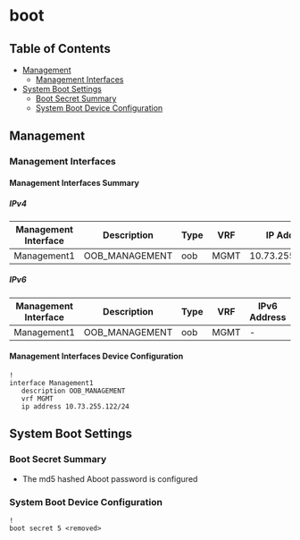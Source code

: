 # boot

## Table of Contents

- [Management](#management)
  - [Management Interfaces](#management-interfaces)
- [System Boot Settings](#system-boot-settings)
  - [Boot Secret Summary](#boot-secret-summary)
  - [System Boot Device Configuration](#system-boot-device-configuration)

## Management

### Management Interfaces

#### Management Interfaces Summary

##### IPv4

| Management Interface | Description | Type | VRF | IP Address | Gateway |
| -------------------- | ----------- | ---- | --- | ---------- | ------- |
| Management1 | OOB_MANAGEMENT | oob | MGMT | 10.73.255.122/24 | 10.73.255.2 |

##### IPv6

| Management Interface | Description | Type | VRF | IPv6 Address | IPv6 Gateway |
| -------------------- | ----------- | ---- | --- | ------------ | ------------ |
| Management1 | OOB_MANAGEMENT | oob | MGMT | - | - |

#### Management Interfaces Device Configuration

```eos
!
interface Management1
   description OOB_MANAGEMENT
   vrf MGMT
   ip address 10.73.255.122/24
```

## System Boot Settings

### Boot Secret Summary

- The md5 hashed Aboot password is configured

### System Boot Device Configuration

```eos
!
boot secret 5 <removed>
```

